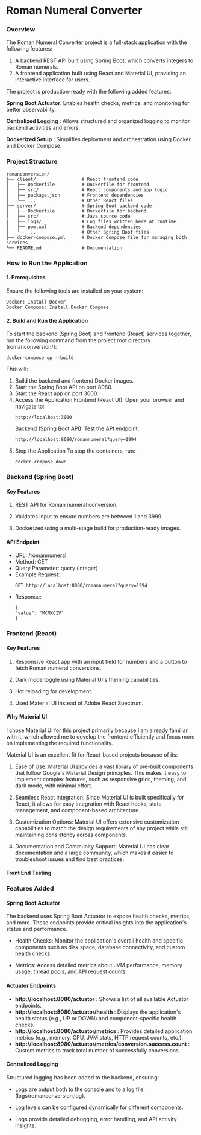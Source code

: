 # Roman Numeral Converter
### Overview

The Roman Numeral Converter project is a full-stack application with the following features:

1. A backend REST API built using Spring Boot, which converts integers to Roman numerals.
2. A frontend application built using React and Material UI, providing an interactive interface for users.

The project is production-ready with the following added features:

**Spring Boot Actuator**: Enables health checks, metrics, and monitoring for better observability.

**Centralized Logging** : Allows structured and organized logging to monitor backend activities and errors.

**Dockerized Setup** : Simplifies deployment and orchestration using Docker and Docker Compose.


### Project Structure

```
romanconversion/
├── client/                 # React frontend code
│   ├── Dockerfile          # Dockerfile for frontend
│   ├── src/                # React components and app logic
│   ├── package.json        # Frontend dependencies
│   └── ...                 # Other React files
├── server/                 # Spring Boot backend code
│   ├── Dockerfile          # Dockerfile for backend
│   ├── src/                # Java source code
|   ├── logs/               # Log files written here at runtime
│   ├── pom.xml             # Backend dependencies
│   └── ...                 # Other Spring Boot files
├── docker-compose.yml      # Docker Compose file for managing both services
└── README.md               # Documentation
```

### How to Run the Application

#### 1. Prerequisites
   Ensure the following tools are installed on your system:

```
Docker: Install Docker 
Docker Compose: Install Docker Compose
 ```

#### 2. Build and Run the Application
   To start the backend (Spring Boot) and frontend (React) services together, run the following command from the project root directory (romanconversion/):

```
docker-compose up --build
```
This will:

1. Build the backend and frontend Docker images.
2. Start the Spring Boot API on port 8080.
3. Start the React app on port 3000.
4. Access the Application
   Frontend (React UI): Open your browser and navigate to:
    ```
    http://localhost:3000
    ```
   Backend (Spring Boot API): Test the API endpoint:
    ```
    http://localhost:8080/romannumeral?query=1994
    ```
5. Stop the Application
   To stop the containers, run:
    ```
    docker-compose down
    ```
### Backend (Spring Boot)
#### Key Features

1. REST API for Roman numeral conversion.

2. Validates input to ensure numbers are between 1 and 3999.

3. Dockerized using a multi-stage build for production-ready images.

#### API Endpoint

* URL: /romannumeral
* Method: GET
* Query Parameter: query (integer)
* Example Request:
    ```
    GET http://localhost:8080/romannumeral?query=1994
    ```
* Response:
    ```
    {
    "value": "MCMXCIV"
    }
    ```
  
### Frontend (React)
#### Key Features

1. Responsive React app with an input field for numbers and a button to fetch Roman numeral conversions.

2. Dark mode toggle using Material UI's theming capabilities.

3. Hot reloading for development.

4. Used Material UI instead of Adobe React Spectrum.

#### Why Material UI

I chose Material UI for this project primarily because I am already familiar with it, which allowed me to develop the frontend efficiently and focus more on implementing the required functionality.

Material UI is an excellent fit for React-based projects because of its:

1. Ease of Use: Material UI provides a vast library of pre-built components that follow Google's Material Design principles. This makes it easy to implement complex features, such as responsive grids, theming, and dark mode, with minimal effort.

2. Seamless React Integration: Since Material UI is built specifically for React, it allows for easy integration with React hooks, state management, and component-based architecture.

3. Customization Options: Material UI offers extensive customization capabilities to match the design requirements of any project while still maintaining consistency across components.

4. Documentation and Community Support: Material UI has clear documentation and a large community, which makes it easier to troubleshoot issues and find best practices.

#### Front End Testing



### Features Added

#### Spring Boot Actuator

The backend uses Spring Boot Actuator to expose health checks, metrics, and more. 
These endpoints provide critical insights into the application's status and performance.

* Health Checks: Monitor the application's overall health and specific components such as disk space, database connectivity, and custom health checks.

* Metrics: Access detailed metrics about JVM performance, memory usage, thread pools, and API request counts.

#### Actuator Endpoints

* **http://localhost:8080/actuator** : Shows a list of all available Actuator endpoints.
* **http://localhost:8080/actuator/health** : Displays the application's health status (e.g., UP or DOWN) and component-specific health checks.
* **http://localhost:8080/actuator/metrics** : Provides detailed application metrics (e.g., memory, CPU, JVM stats, HTTP request counts, etc.).
* **http://localhost:8080/actuator/metrics/conversion.success.count** : Custom metrics to track total number of successfully conversions.

#### Centralized Logging

Structured logging has been added to the backend, ensuring:

* Logs are output both to the console and to a log file (logs/romanconversion.log).

* Log levels can be configured dynamically for different components.

* Logs provide detailed debugging, error handling, and API activity insights.










